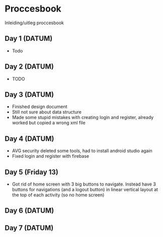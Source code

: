 # Proccesbook 
Inleiding/uitleg proccesbook

## Day 1 (DATUM)
* Todo

## Day 2 (DATUM)
* TODO

## Day 3 (DATUM)
* Finished design document
* Still not sure about data structure
* Made some stupid mistakes with creating login and register, already worked but copied a wrong xml file

## Day 4 (DATUM)
* AVG security deleted some tools, had to install android studio again
* Fixed login and register with firebase

## Day 5 (Friday 13)
* Got rid of home screen with 3 big buttons to navigate. Instead have 3 buttons for navigations (and a logout button) in linear vertical layout at the top of each activity (so no home screen)

## Day 6 (DATUM)
## Day 7 (DATUM)
